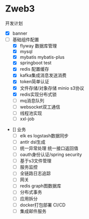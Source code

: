 # Zweb3
开发计划

- [x] banner
- [ ] 基础组件配置
    - [x]  flyway 数据库管理
    - [x]  mysql
    - [x]  mybatis mybatis-plus
    - [x]  springboot test
    - [x]  redis 配置缓存
    - [x]  kafka集成消息发送消费
    - [x]  token简单认证
    - [x]  文件存储/对象存储 minio s3协议
    - [x]  redis实现分布式锁
    - [ ]  mq消息队列
    - [ ]  websocket双工通信
    - [ ]  线程池实现
    - [ ]  xxl-job
- [] 业务
    - [ ]  elk es logstash数据同步
    - [ ]  antlr dsl生成
    - [ ]  统一异常处理 统一接口返回值
    - [ ]  oauth身份认证/spring security
    - [ ]  基于s3文件管理
    - [ ]  服务监控
    - [ ]  全链路日志追踪
    - [ ]  网关
    - [ ]  redis graph图数据库
    - [ ]  分布式事务
    - [ ]  应用拆分
    - [ ]  docker打包部署 CI/CD
    - [ ]  集成邮件服务
